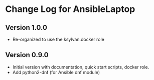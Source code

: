 # Change Log for AnsibleLaptop

## Version 1.0.0
- Re-organized to use the ksylvan.docker role

## Version 0.9.0
- Initial version with documentation, quick start scripts, docker role.
- Add python2-dnf (for Ansible dnf module)
